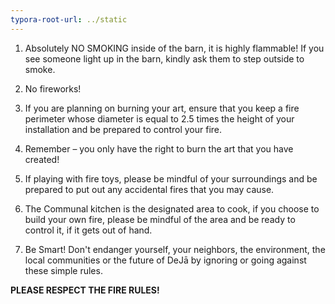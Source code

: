 ```yaml
---
typora-root-url: ../static
---
```


1. Absolutely NO SMOKING inside of the barn, it is highly flammable!  If you see someone light up in the barn, kindly ask them to step outside to smoke.

2. No fireworks!

3. If you are planning on burning your art, ensure that you keep a fire perimeter whose diameter is equal to 2.5 times the height of your installation and be prepared to control your fire.

4. Remember – you only have the right to burn the art that you have created!

5. If playing with fire toys, please be mindful of your surroundings and be prepared to put out any accidental fires that you may cause.

6. The Communal kitchen is the designated area to cook, if you choose to build your own fire, please be mindful of the area and be ready to control it, if it gets out of hand.  

7. Be Smart!  Don't endanger yourself, your neighbors, the environment, the local communities or the future of DeJā by ignoring or going against these simple rules.

**PLEASE RESPECT THE FIRE RULES!**


